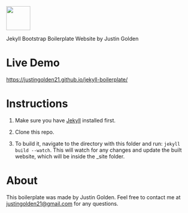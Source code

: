 <img src="assets/images/logo/logo.png" width="64px">

Jekyll Bootstrap Boilerplate Website by Justin Golden

# Live Demo

https://justingolden21.github.io/jekyll-boilerplate/

# Instructions

1. Make sure you have [Jekyll](https://jekyllrb.com/) installed first.

2. Clone this repo.

3. To build it, navigate to the directory with this folder and run: <code>jekyll build --watch</code>. This will watch for any changes and update the built website, which will be inside the \_site folder.

# About

This boilerplate was made by Justin Golden. Feel free to contact me at justingolden21@gmail.com for any questions.
